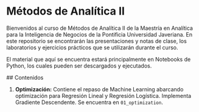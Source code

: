 # Métodos de Analítica II 

Bienvenidos al curso de Métodos de Analítica II de la Maestría en Analítica para la Inteligencia de Negocios de la Pontificia Universidad Javeriana. En este repositorio se encontrarán las presentaciones y notas de clase, los laboratorios y ejercicios prácticos que se utilizarán durante el curso. 

El material que aquí se encuentra estará principalmente en Notebooks de Python, los cuales pueden ser descargados y ejecutados. 


## Contenidos

1. **Optimización:** Contiene el repaso de Machine Learning abarcando optimización para Regresión Lineal y Regresión Logística. Implementa Gradiente Descendente. Se encuentra en `01_optimization`. 

